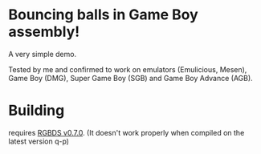 # Bouncing balls in Game Boy assembly!

A very simple demo.

Tested by me and confirmed to work on emulators (Emulicious, Mesen), Game Boy (DMG), Super Game Boy (SGB) and Game Boy Advance (AGB).

# Building

requires [RGBDS v0.7.0](https://github.com/gbdev/rgbds/releases/tag/v0.7.0).
(It doesn't work properly when compiled on the latest version q-p)